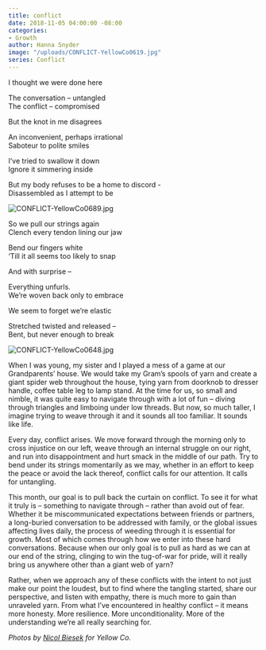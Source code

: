 ```yaml
---
title: conflict
date: 2018-11-05 04:00:00 -08:00
categories:
- Growth
author: Hanna Snyder
image: "/uploads/CONFLICT-YellowCo0619.jpg"
series: Conflict
---
```


I thought we were done here

The conversation – untangled  
The conflict – compromised

But the knot in me disagrees

An inconvenient, perhaps irrational  
Saboteur to polite smiles

I’ve tried to swallow it down  
Ignore it simmering inside

But my body refuses to be a home to discord -  
Disassembled as I attempt to be

![CONFLICT-YellowCo0689.jpg](/uploads/CONFLICT-YellowCo0689.jpg)

So we pull our strings again  
Clench every tendon lining our jaw

Bend our fingers white  
‘Till it all seems too likely to snap

And with surprise –

Everything unfurls.  
We’re woven back only to embrace

We seem to forget we’re elastic

Stretched twisted and released –  
Bent, but never enough to break

![CONFLICT-YellowCo0648.jpg](/uploads/CONFLICT-YellowCo0648.jpg)

When I was young, my sister and I played a mess of a game at our Grandparents’ house. We would take my Gram’s spools of yarn and create a giant spider web throughout the house, tying yarn from doorknob to dresser handle, coffee table leg to lamp stand. At the time for us, so small and nimble, it was quite easy to navigate through with a lot of fun – diving through triangles and limboing under low threads. But now, so much taller, I imagine trying to weave through it and it sounds all too familiar. It sounds like life.

Every day, conflict arises. We move forward through the morning only to cross injustice on our left, weave through an internal struggle on our right, and run into disappointment and hurt smack in the middle of our path. Try to bend under its strings momentarily as we may, whether in an effort to keep the peace or avoid the lack thereof, conflict calls for our attention. It calls for untangling.

This month, our goal is to pull back the curtain on conflict. To see it for what it truly is – something to navigate through – rather than avoid out of fear. Whether it be miscommunicated expectations between friends or partners, a long-buried conversation to be addressed with family, or the global issues affecting lives daily, the process of weeding through it is essential for growth. Most of which comes through how we enter into these hard conversations. Because when our only goal is to pull as hard as we can at our end of the string, clinging to win the tug-of-war for pride, will it really bring us anywhere other than a giant web of yarn?

Rather, when we approach any of these conflicts with the intent to not just make our point the loudest, but to find where the tangling started, share our perspective, and listen with empathy, there is much more to gain than unraveled yarn. From what I’ve encountered in healthy conflict – it means more honesty. More resilience. More unconditionality. More of the understanding we’re all really searching for.

_Photos by [Nicol Biesek](https://nicolbiesek.com/) for Yellow Co._